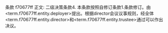 条款 f70677ff 正文:
二级决策条款4. 本条款按照自修订条款1.条款修订。由<term.f70677ff.entity.deployer>提出。根据director会议议事规则，经全体<term.f70677ff.entity.director>和<term.f70677ff.entity.trustee>通过可以作出决议。
